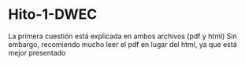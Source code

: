 # Hito-1-DWEC

La primera cuestión está explicada en ambos archivos (pdf y html) Sin embargo, recomiendo mucho leer el pdf en lugar del html, ya que está mejor presentado
